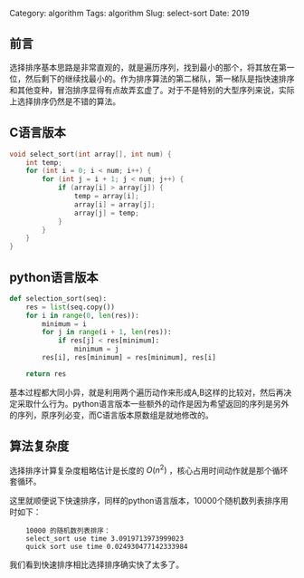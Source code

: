 Category: algorithm
Tags: algorithm
Slug: select-sort
Date: 2019



## 前言

选择排序基本思路是非常直观的，就是遍历序列，找到最小的那个，将其放在第一位，然后剩下的继续找最小的。作为排序算法的第二梯队，第一梯队是指快速排序和其他变种，冒泡排序显得有点故弄玄虚了。对于不是特别的大型序列来说，实际上选择排序仍然是不错的算法。

## C语言版本

```c
void select_sort(int array[], int num) {
	int temp;
	for (int i = 0; i < num; i++) {
		for (int j = i + 1; j < num; j++) {
			if (array[i] > array[j]) {
				temp = array[i];
				array[i] = array[j];
				array[j] = temp;
			}
		}
	}
}
```

## python语言版本

```python
def selection_sort(seq):
    res = list(seq.copy())
    for i in range(0, len(res)):
        minimum = i
        for j in range(i + 1, len(res)):
            if res[j] < res[minimum]:
                minimum = j
        res[i], res[minimum] = res[minimum], res[i]

    return res
```

基本过程都大同小异，就是利用两个遍历动作来形成A,B这样的比较对，然后再决定采取什么行为。python语言版本一些额外的动作是因为希望返回的序列是另外的序列，原序列必变，而C语言版本原数组是就地修改的。

## 算法复杂度

选择排序计算复杂度粗略估计是长度的 $O(n^2)$ ，核心占用时间动作就是那个循环套循环。

这里就顺便说下快速排序，同样的python语言版本，10000个随机数列表排序用时如下：

```
    10000 的随机数列表排序：
    select_sort use time 3.0919713973999023
    quick sort use time 0.024930477142333984
```

我们看到快速排序相比选择排序确实快了太多了。